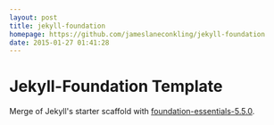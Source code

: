 ```yaml
---
layout: post
title: jekyll-foundation
homepage: https://github.com/jameslaneconkling/jekyll-foundation
date: 2015-01-27 01:41:28
---
```

# Jekyll-Foundation Template

Merge of Jekyll's starter scaffold with [foundation-essentials-5.5.0]().

